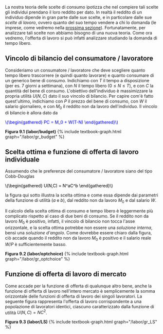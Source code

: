 


La nostra teoria delle scelte di consumo ipotizza che nel compiere tali scelte gli individui prendano il loro reddito per dato. In realtà il reddito di un individuo dipende in gran parte dalle sue scelte, e in particolare dalle sue <i>scelte di lavoro</i>, ovvero quanto del suo tempo vendere a chi lo domanda (le imprese, come vedremo nella <a href="{{ site.baseurl }}/it/II/L/2">prossima sezione</a>). Fortunatamente, per analizzare tali scelte non abbiamo bisogno di una nuova teoria. Come ora vedremo, l'offerta di lavoro si può infatti analizzare studiando la domanda di tempo libero.



<h2 id="SUBSEC_LS1">Vincolo di bilancio del consumatore / lavoratore</h2>

Consideriamo un consumatore / lavoratore che deve scegliere quanto tempo libero trascorrere (e quindi quanto lavorare) e quanto consumare di un generico bene di consumo. Indichiamo con $T$ il tempo a disposizione (per es. 7 giorni a settimana), con $N$ il tempo libero ($0\leq N\leq T$), e con $C$ la quantità del bene di consumo. L'obiettivo dell'individuo è massimizzare la propria utilità $U(N,C)$ dato il suo vincolo di bilancio. Per capire com'è fatto quest'ultimo, indichiamo con $P$ il prezzo del bene di consumo, con $W$ il salario giornaliero, e con $M_0$ il reddito non da lavoro dell'individuo. Il vincolo di bilancio è allora dato da

<p><span style="color: Blue;">
\(\begin{gathered}
 PC = M_0 + W(T-N)
\end{gathered}\)
</span></p>


<a id="gr_labor/budget"><strong>Figura 9.1 (labor/budget)</strong></a>
{% include textbook-graph.html graph="/labor/gr_budget" %}












<h2 id="SUBSEC_LS2">Scelta ottima e funzione di offerta di lavoro individuale </h2>

Assumendo che le preferenze del consumatore / lavoratore siano del tipo Cobb-Douglas

<p><span style="color: Black;">
\(\begin{gathered}
 U(N,C) = N^aC^b
\end{gathered}\)
</span></p>

la figura qui sotto illustra la scelta ottima e come essa dipende dai parametri della funzione di utilità ($a$ e $b$), dal reddito non da lavoro $M_0$ e dal salario $W$.

Il calcolo della scelta ottima di consumo e tempo libero è leggermente più complicato rispetto al caso di due beni di consumo. Se il reddito non da lavoro $M_0$ è positivo, infatti, il vincolo di bilancio non tocca l'asse orizzontale, e la scelta ottima potrebbe non essere una <i>soluzione interna</i>, bensì una <i>soluzione d'angolo</i>. Come dovrebbe essere chiaro dalla figura, ciò accade quando il reddito non da lavoro $M_0$ è positivo e il salario reale $W/P$ è sufficientemente basso.


<a id="gr_labor/optchoice"><strong>Figura 9.2 (labor/optchoice)</strong></a>
{% include textbook-graph.html graph="/labor/gr_optchoice" %}












<h2 id="SUBSEC_LS3">Funzione di offerta di lavoro di mercato</h2>

Come accade per la funzione di offerta di qualunque altro bene, anche la funzione di offerta di lavoro nell'intero mercato è semplicemente la somma orizzontale delle funzioni di offerta di lavoro dei singoli lavoratori. La seguente figura rappresenta l'offerta di lavoro corrispondente a una popolazione di lavoratori identici, ciascuno caratterizzato dalla funzione di utilità $U(N,C)=NC^2$.

<a id="gr_labor/LS"><strong>Figura 9.3 (labor/LS)</strong></a>
{% include textbook-graph.html graph="/labor/gr_LS" %}








